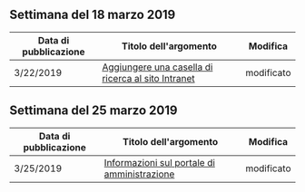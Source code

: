 <!-- This file is generated automatically each week. Changes made to this file will be overwritten.-->




## <a name="week-of-march-18-2019"></a>Settimana del 18 marzo 2019


| Data di pubblicazione |Titolo dell'argomento | Modifica |
|------|------------|--------|
| 3/22/2019 | [Aggiungere una casella di ricerca al sito Intranet](/MicrosoftSearch/add-a-search-box-to-your-intranet-site) | modificato |


## <a name="week-of-march-25-2019"></a>Settimana del 25 marzo 2019


| Data di pubblicazione |Titolo dell'argomento | Modifica |
|------|------------|--------|
| 3/25/2019 | [Informazioni sul portale di amministrazione](/MicrosoftSearch/about-the-admin-portal) | modificato |
